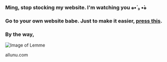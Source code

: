 ### Ming, stop stocking my website. I'm watching you  ๑•́ ₃ •̀๑
### Go to your own website babe. Just to make it easier, [press this](http://mingwho.com/).


### By the way,
![Image of Lemme](https://media.giphy.com/media/3oEhmYVwbWs2oPby8M/giphy.gif)


allunu.com
